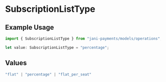 # SubscriptionListType

## Example Usage

```typescript
import { SubscriptionListType } from "jani-payments/models/operations";

let value: SubscriptionListType = "percentage";
```

## Values

```typescript
"flat" | "percentage" | "flat_per_seat"
```